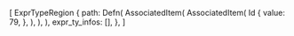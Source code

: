[
    ExprTypeRegion {
        path: Defn(
            AssociatedItem(
                AssociatedItem(
                    Id {
                        value: 79,
                    },
                ),
            ),
        ),
        expr_ty_infos: [],
    },
]
